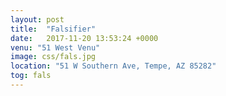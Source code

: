 ```yaml
---
layout: post
title:  "Falsifier"
date:   2017-11-20 13:53:24 +0000
venu: "51 West Venu"
image: css/fals.jpg
location: "51 W Southern Ave, Tempe, AZ 85282"
tog: fals
---
```

